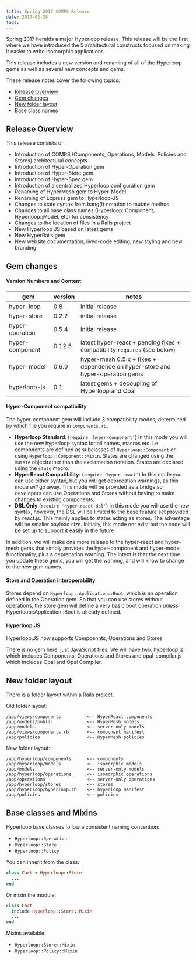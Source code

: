 ```yaml
---
title: Spring 2017 COMPS Release
date: 2017-02-28
tags:
---
```


Spring 2017 heralds a major Hyperloop release. This release will be the first where we have introduced the 5 architectural constructs focused on making it easier to write Isomorphic applications.

This release includes a new version and renaming of all of the Hyperloop gems as well as several new concepts and gems.

These release notes cover the following topics:

+ [Release Overview](#release-overview)
+ [Gem changes](#gem-changes)
+ [New folder layout](#new-folder-layout)
+ [Base class names](#base-class-names)

## Release Overview

This release consists of:

+ Introduction of COMPS (Components, Operations, Models, Policies and Stores) architectural concepts
+ Introduction of Hyper-Operation gem
+ Introduction of Hyper-Store gem
+ Introduction of Hyper-Spec gem
+ Introduction of a centralized Hyperloop configuration gem
+ Renaming of HyperMesh gem to Hyper-Model
+ Renaming of Express gem to Hyperloop-JS
+ Changes to state syntax from bang(!) notation to mutate method
+ Changes to all base class names (Hyperloop::Component, Hyperloop::Model, etc) for consistency
+ Changes to the location of files in a Rails project
+ New Hyperloop JS based on latest gems
+ New HyperRails gem
+ New website documentation, lived-code editing, new styling and new branding

## Gem changes

#### Version Numbers and Content
| gem | version | notes |
|-----------------|---------|-------|
| hyper-loop | 0.8 | initial release |
| hyper-store | 0.2.2 | initial release |
| hyper-operation | 0.5.4 | initial release |
| hyper-component | 0.12.5 | latest hyper-react + pending fixes + compatibility `requires` (see below) |
| hyper-model | 0.6.0 | hyper-mesh 0.5.x + fixes + dependence on hyper-store and hyper-operation gems |
| hyperloop-js | 0.1 | latest gems + decoupling of Hyperloop and Opal |

#### Hyper-Component compatibility
The hyper-component gem will include 3 compatibility modes, determined by which file you require in `components.rb.`

+ **Hyperloop Standard**: (`require 'hyper-component'`) In this mode you will use the new hyperloop syntax for all names, macros etc.  I.e. components are defined as subclasses of `Hyperloop::Component` or using `Hyperloop::Component::Mixin`.   States are changed using the `mutate` objectrather than the exclamation notation.  States are declared using the `state` macro.
+ **HyperReact Compatibility**: (`require 'hyper-react'`) In this mode you can use either syntax, but you will get deprecation warnings, as this mode *will* go away.  This mode will be provided as a bridge so developers can use Operations and Stores without having to make changes to existing components.
+ **DSL Only** (`require 'hyper-react-dsl'`)  In this mode you will use the new syntax, however, the DSL will be limited to the base feature set provided by react.js.  This mainly applies to states acting as stores.  The advantage will be smaller payload size.  Initially, this mode not exist but the code will be set up to support it easily in the future

In addition, we will make one more release to the hyper-react and hyper-mesh gems that simply provides the hyper-component and hyper-model functionality, plus a deprecation warning.  The intent is that the next time you update these gems, you will get the warning, and will know to change to the new gem names.

#### Store and Operation interoperability

Stores depend on `Hyperloop::Application::Boot`, which is an operation defined in the Operation gem.  So that you can use stores without operations, the store gem will define a very basic boot operation *unless* Hyperloop::Application::Boot is already defined.

#### Hyperloop.JS

Hyperloop.JS now supports Compoennts, Operations and Stores.

There is no gem here, just JavaScript files.  We will have two: hyperloop.js which includes Components, Operations and Stores and opal-compiler.js which includes Opal and Opal Compiler.

## New folder layout

There is a folder layout within a Rails project.

Old folder layout:

```text
/app/views/components          <-- HyperReact components
/app/models/public             <-- HyperMesh models
/app/models                    <-- server-only models
/app/views/components.rb       <-- component manifest
/app/policies                  <-- HyperMesh policies
```

New folder layout:

```text
/app/hyperloop/components      <-- components
/app/hyperloop/models          <-- isomorphic models
/app/models                    <-- server-only models
/app/hyperloop/operations      <-- isomorphic operations
/app/operations                <-- server-only operations
/app/hyperloop/stores          <-- stores
/app/hyperloop/hyperloop.rb    <-- hyperloop manifest
/app/policies                  <-- policies
```

## Base classes and Mixins

Hyperloop base classes follow a consistent naming convention:

+ `Hyperloop::Operation`
+ `Hyperloop::Store`
+ `Hyperloop::Policy`

You can inherit from the class:

```ruby
class Cart < Hyperloop::Store
  ...
end
```

Or mixin the module:

```ruby
class Cart
  include Hyperloop::Store::Mixin
  ...
end
```

Mixins available:

+ `Hyperloop::Store::Mixin`
+ `Hyperloop::Policy::Mixin`
